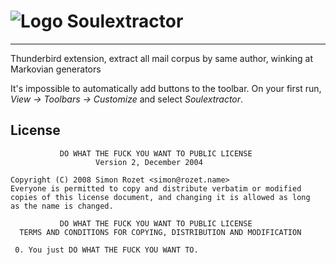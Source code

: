 ![Logo](https://raw.github.com/autoscatto/soulextractor/master/skin/icon.png "Logo") Soulextractor
===========
- - -
Thunderbird extension, extract all mail corpus by same author, winking at Markovian generators

It's impossible to automatically add buttons to the toolbar. On your first run, *View -> Toolbars -> Customize* and select *Soulextractor*.

License
-------
               DO WHAT THE FUCK YOU WANT TO PUBLIC LICENSE
                       Version 2, December 2004

    Copyright (C) 2008 Simon Rozet <simon@rozet.name>
    Everyone is permitted to copy and distribute verbatim or modified
    copies of this license document, and changing it is allowed as long
    as the name is changed.

               DO WHAT THE FUCK YOU WANT TO PUBLIC LICENSE
      TERMS AND CONDITIONS FOR COPYING, DISTRIBUTION AND MODIFICATION

     0. You just DO WHAT THE FUCK YOU WANT TO.